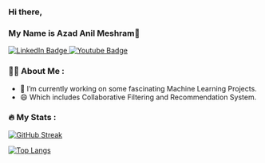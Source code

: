 ### Hi there,



### My Name is Azad Anil Meshram👋


<div id="badges">
  <a href="https://www.linkedin.com/in/azad-meshram-7846b4212/">
    <img src="https://img.shields.io/badge/LinkedIn-blue?style=for-the-badge&logo=linkedin&logoColor=white" alt="LinkedIn Badge"/>
  </a>
  <a href="https://www.youtube.com/@azadmeshram/featured">
    <img src="https://img.shields.io/badge/YouTube-red?style=for-the-badge&logo=youtube&logoColor=white" alt="Youtube Badge"/>
  </a>
</div>
<img src="https://komarev.com/ghpvc/?username=Azad-Me&style=flat-square&color=blue" alt=""/>



### :technologist: About Me :
- 🔭 I’m currently working on some fascinating Machine Learning Projects.
- 😄 Which includes Collaborative Filtering and Recommendation System.



### :fire: My Stats :

[![GitHub Streak](http://github-readme-streak-stats.herokuapp.com?user=Azad-Me&theme=dark&background=000000)](https://git.io/streak-stats)

[![Top Langs](https://github-readme-stats.vercel.app/api/top-langs/?username=Azad-Me&layout=compact&theme=vision-friendly-dark)](https://github.com/anuraghazra/github-readme-stats)

